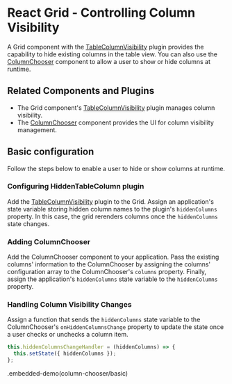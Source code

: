 # React Grid - Controlling Column Visibility

A Grid component with the [TableColumnVisibility](../reference/table-column-visibility.md) plugin provides the capability to hide existing columns in the table view. You can also use the [ColumnChooser](../components/column-chooser.md) component to allow a user to show or hide columns at runtime.

## Related Components and Plugins

- The Grid component's [TableColumnVisibility](../reference/table-column-visibility.md) plugin manages column visibility.
- The [ColumnChooser](../components/column-chooser.md) component provides the UI for column visibility management.

## Basic configuration

Follow the steps below to enable a user to hide or show columns at runtime.

### Configuring HiddenTableColumn plugin

Add the [TableColumnVisibility](../reference/table-column-visibility.md) plugin to the Grid. Assign an application's state variable storing hidden column names to the plugin's `hiddenColumns` property. In this case, the grid rerenders columns once the `hiddenColumns` state changes.

### Adding ColumnChooser

Add the ColumnChooser component to your application. Pass the existing columns' information to the ColumnChooser by assigning the columns' configuration array to the ColumnChooser's `columns` property. Finally, assign the application's `hiddenColumns` state variable to the `hiddenColumns` property.

### Handling Column Visibility Changes

Assign a function that sends the `hiddenColumns` state variable to the ColumnChooser's `onHiddenColumnsChange` property to update the state once a user checks or unchecks a column item.

```js
this.hiddenColumnsChangeHandler = (hiddenColumns) => {
  this.setState({ hiddenColumns });
};
```

.embedded-demo(column-chooser/basic)
